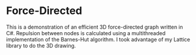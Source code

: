 Force-Directed
==============

This is a demonstration of an efficient 3D force-directed graph written in C#. Repulsion between nodes is calculated using a multithreaded implementation of the Barnes-Hut algorithm. I took advantage of my Lattice library to do the 3D drawing.

